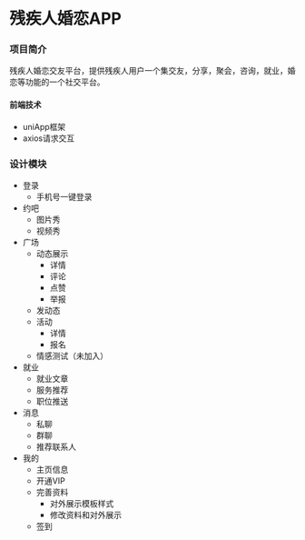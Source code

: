 # 残疾人婚恋APP

### 项目简介
残疾人婚恋交友平台，提供残疾人用户一个集交友，分享，聚会，咨询，就业，婚恋等功能的一个社交平台。

#### 前端技术
- uniApp框架
- axios请求交互

### 设计模块
- 登录
	- 手机号一键登录
- 约吧
	- 图片秀
	- 视频秀
- 广场
	- 动态展示
		- 详情
		- 评论
		- 点赞
		- 举报
	- 发动态
	- 活动
		- 详情
		- 报名
	- 情感测试（未加入）
- 就业
	- 就业文章
	- 服务推荐
	- 职位推送
- 消息
	- 私聊
	- 群聊
	- 推荐联系人
- 我的
	- 主页信息
	- 开通VIP
	- 完善资料
		- 对外展示模板样式
		- 修改资料和对外展示
	- 签到